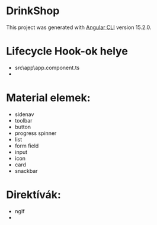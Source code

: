 # DrinkShop

This project was generated with [Angular CLI](https://github.com/angular/angular-cli) version 15.2.0.

# Lifecycle Hook-ok helye

- src\app\app.component.ts
- 

# Material elemek:

- sidenav
- toolbar
- button
- progress spinner
- list
- form field
- input
- icon
- card
- snackbar

# Direktívák:

- ngIf
- 
